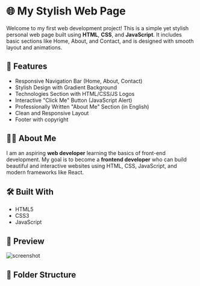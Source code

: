 # 🌐 My Stylish Web Page

Welcome to my first web development project! This is a simple yet stylish personal web page built using **HTML**, **CSS**, and **JavaScript**. It includes basic sections like Home, About, and Contact, and is designed with smooth layout and animations.

## 🚀 Features

- Responsive Navigation Bar (Home, About, Contact)
- Stylish Design with Gradient Background
- Technologies Section with HTML/CSS/JS Logos
- Interactive "Click Me" Button (JavaScript Alert)
- Professionally Written "About Me" Section (in English)
- Clean and Responsive Layout
- Footer with copyright

## 👨‍💻 About Me

I am an aspiring **web developer** learning the basics of front-end development. My goal is to become a **frontend developer** who can build beautiful and interactive websites using HTML, CSS, JavaScript, and modern frameworks like React.

## 🛠️ Built With

- HTML5
- CSS3
- JavaScript

## 📸 Preview

![screenshot](screenshot.png) <!-- You can upload a screenshot in the repo and rename accordingly -->

## 📁 Folder Structure

